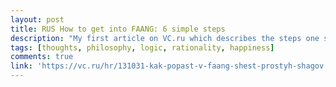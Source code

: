 ```yaml
---
layout: post
title: RUS How to get into FAANG: 6 simple steps
description: "My first article on VC.ru which describes the steps one should take to get into FAANG companies + 8 tips from me."
tags: [thoughts, philosophy, logic, rationality, happiness]
comments: true
link: 'https://vc.ru/hr/131031-kak-popast-v-faang-shest-prostyh-shagov'
---
```

